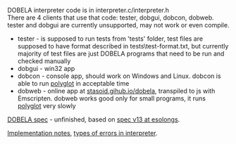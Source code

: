 DOBELA interpreter code is in interpreter.c/interpreter.h  
There are 4 clients that use that code: tester, dobgui, dobcon, dobweb.  
tester and dobgui are currently unsupported, may not work or even compile.  
 - tester - is supposed to run tests from 'tests' folder, 
         test files are supposed to have format described in tests\test-format.txt,
         but currently majority of test files are just DOBELA programs that need to be run and checked manually
 - dobgui - win32 app
 - dobcon - console app, should work on Windows and Linux.
         dobcon is able to run [polyglot](https://codegolf.stackexchange.com/a/178900) in acceptable time
 - dobweb - online app at [stasoid.gihub.io/dobela](https://stasoid.github.io/dobela), transpiled to js with Emscripten.
         dobweb works good only for small programs, it runs [polyglot](https://codegolf.stackexchange.com/a/178900) very slowly

[DOBELA spec](spec.txt) - unfinished, based on [spec v13 at esolongs](https://esolangs.org/wiki/DOBELA).

[Implementation notes](impl.txt), [types of errors in interpreter](impl-errors.txt).